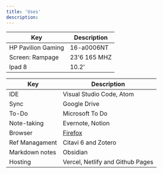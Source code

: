 ```yaml
---
title: 'Uses'
description: 
---
```





| Key                   |   Description       |
| ---------------------- | ------------------- |
| HP Pavilion Gaming     | 16-a0006NT          |
| Screen: Rampage        | 23'6 165 MHZ        |
| Ipad 8                 | 10.2'               |


| Key                     | Description                |
| ----------------------  | -------------------------- |
| IDE                   | Visual Studio Code, Atom   |
| Sync                    | Google Drive               |
| To-Do                   | Microsoft To Do            |
| Note-taking             | Evernote, Notion           |
| Browser           | [Firefox](https://addons.mozilla.org/tr/firefox/addon/ted2xmen/)  |
| Ref Managament          | Citavi 6 and Zotero        |
| Markdown notes          | Obsidian                   |
| Hosting          | Vercel, Netlify and Github Pages  |
